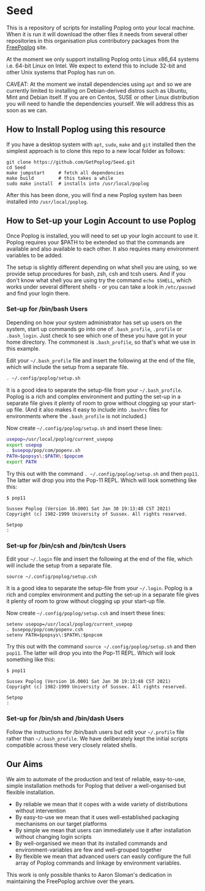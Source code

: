 # Seed

This is a repository of scripts for installing Poplog onto your local machine. 
When it is run it will download the other files it needs from several other 
repositories in this organisation plus contributory packages from the 
[FreePoplog](https://www.cs.bham.ac.uk/research/projects/poplog/freepoplog.html) 
site.

At the moment we only support installing Poplog onto Linux x86_64 systems i.e.
64-bit Linux on Intel. We expect to extend this to include 32-bit and other Unix
systems that Poplog has run on. 

CAVEAT: At the moment we install dependencies using `apt` and so we are currently 
limited to installing on Debian-derived distros such as Ubuntu, Mint and Debian 
itself. If you are on Centos, SUSE or other Linux distribution you will need to 
handle the dependencies yourself. We will address this as soon as we can.

## How to Install Poplog using this resource

If you have a desktop system with `apt`, `sudo`, `make` and `git` installed then 
the simplest approach is to clone this repo to a new local folder as follows:
```
git clone https://github.com/GetPoplog/Seed.git
cd Seed
make jumpstart     # fetch all dependencies
make build         # this takes a while
sudo make install  # installs into /usr/local/poplog
```

After this has been done, you will find a new Poplog system has been
installed into `/usr/local/poplog`.

## How to Set-up your Login Account to use Poplog

Once Poplog is installed, you will need to set up your login account to use
it. Poplog requires your $PATH to be extended so that the commands are available
and also available to each other. It also requires many environment variables
to be added. 

The setup is slightly different depending on what shell you are using, so we 
provide setup procedures for bash, zsh, csh and tcsh users. And if you don't know 
what shell you are using try the command `echo $SHELL`, which works under several 
different shells - or you can take a look in `/etc/passwd` and find your login
there.

### Set-up for /bin/bash Users

Depending on how your system administrator has set up users on the system, 
start up commands go into one of `.bash_profile`, `.profile` or `.bash_login`.
Just check to see which one of these you have got in your home directory. The
commonest is `.bash_profile`, so that's what we use in this example.

Edit your `~/.bash_profile` file and insert the following at the end of
the file, which will include the setup from a separate file. 

```sh
. ~/.config/poplog/setup.sh
```

It is a good idea to separate the setup-file from your `~/.bash_profile`. Poplog
is a rich and complex environment and putting the set-up in a separate file gives
it plenty of room to grow without clogging up your start-up file. (And it also 
makes it easy to include into `.bashrc` files for environments where the 
`.bash_profile` is not included.)

Now create `~/.config/poplog/setup.sh` and insert these lines:
```sh
usepop=/usr/local/poplog/current_usepop
export usepop
. $usepop/pop/com/popenv.sh
PATH=$popsys\:$PATH\:$popcom
export PATH
```

Try this out with the command `. ~/.config/poplog/setup.sh` and then 
`pop11`. The latter will drop you into the Pop-11 REPL. Which will look
something like this:
```
$ pop11

Sussex Poplog (Version 16.0001 Sat Jan 30 19:13:48 CST 2021)
Copyright (c) 1982-1999 University of Sussex. All rights reserved.

Setpop
:
```

### Set-up for /bin/csh and /bin/tcsh Users

Edit your `~/.login` file and insert the following at the end of
the file, which will include the setup from a separate file. 

```shell
source ~/.config/poplog/setup.csh
```

It is a good idea to separate the setup-file from your `~/.login`. Poplog
is a rich and complex environment and putting the set-up in a separate file gives
it plenty of room to grow without clogging up your start-up file.

Now create `~/.config/poplog/setup.csh` and insert these lines:
```shell
setenv usepop=/usr/local/poplog/current_usepop
. $usepop/pop/com/popenv.csh
setenv PATH=$popsys\:$PATH\:$popcom
```

Try this out with the command `source ~/.config/poplog/setup.sh` and then 
`pop11`. The latter will drop you into the Pop-11 REPL. Which will look
something like this:
```shell
$ pop11

Sussex Poplog (Version 16.0001 Sat Jan 30 19:13:48 CST 2021)
Copyright (c) 1982-1999 University of Sussex. All rights reserved.

Setpop
:
```

### Set-up for /bin/sh and /bin/dash Users

Follow the instructions for /bin/bash users but edit your `~/.profile` 
file rather than `~/.bash_profile`. We have deliberately kept the 
initial scripts compatible across these very closely related shells.


## Our Aims

We aim to automate of the production and test of reliable, easy-to-use, simple installation methods for Poplog that deliver a well-organised but flexible installation.
- By reliable we mean that it copes with a wide variety of distributions without intervention
- By easy-to-use we mean that it uses well-established packaging mechanisms on our target platforms
- By simple we mean that users can immediately use it after installation without changing login scripts
- By well-organised we mean that its installed commands and environment-variables are few and well-grouped together
- By flexible we mean that advanced users can easily configure the full array of Poplog commands and linkage by environment variables.

This work is only possible thanks to Aaron Sloman's dedication in maintaining
the FreePoplog archive over the years.
